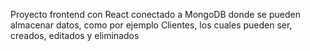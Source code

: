 Proyecto frontend con React conectado a MongoDB donde se pueden almacenar datos, como por ejemplo Clientes, los cuales pueden ser, creados, editados y eliminados
